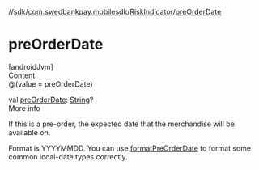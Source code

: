 //[sdk](../../../index.md)/[com.swedbankpay.mobilesdk](../index.md)/[RiskIndicator](index.md)/[preOrderDate](pre-order-date.md)



# preOrderDate  
[androidJvm]  
Content  
@(value = preOrderDate)  
  
val [preOrderDate](pre-order-date.md): [String](https://kotlinlang.org/api/latest/jvm/stdlib/kotlin/-string/index.html)?  
More info  


If this is a pre-order, the expected date that the merchandise will be available on.



Format is YYYYMMDD. You can use [formatPreOrderDate](-companion/format-pre-order-date.md) to format some common local-date types correctly.

  




